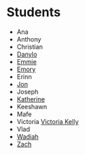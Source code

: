 # Students

- Ana
- Anthony
- Christian
- [Danylo](https://danylokorotin.github.io/scripting_for_the_web/)
- [Emmie](https://github.com/EsmerAlva/ScriptingForTheWeb)
- [Emory](https://github.com/oceanhymn/EmoryClassAssignments)
- Erinn
- [Jon](https://github.com/jonsterncharles/scriptingfortheweb.git)
- Joseph
- [Katherine](https://github.com/klousell/SFTW)
- Keeshawn
- Mafe
- Victoria [Victoria Kelly](https://github.com/vkellyy/classAssignments)
- Vlad
- [Wadiah](https://github.com/wadiah/ScriptingForTheWeb2019)
- [Zach](https://github.com/ZachGemo/ScriptingForTheWeb.git)
